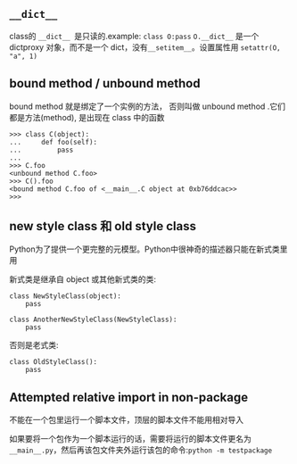## `__dict__`

class的 `__dict__ `是只读的.example: `class O:pass` `O.__dict__` 是一个 dictproxy 对象，而不是一个 dict，没有`__setitem__`。设置属性用 `setattr(O, "a", 1)`

## bound method / unbound method

bound method 就是绑定了一个实例的方法， 否则叫做 unbound method .它们都是方法(method), 是出现在 class 中的函数

```
>>> class C(object):
...     def foo(self):
...         pass
...
>>> C.foo
<unbound method C.foo>
>>> C().foo
<bound method C.foo of <__main__.C object at 0xb76ddcac>>
>>>
```

## new style class 和 old style class

Python为了提供一个更完整的元模型。Python中很神奇的描述器只能在新式类里用

新式类是继承自 object 或其他新式类的类:

```
class NewStyleClass(object):
    pass

class AnotherNewStyleClass(NewStyleClass):
    pass
```

否则是老式类:

```
class OldStyleClass():
    pass
```

## Attempted relative import in non-package

不能在一个包里运行一个脚本文件，顶层的脚本文件不能用相对导入

如果要将一个包作为一个脚本运行的话，需要将运行的脚本文件更名为`__main__.py`，然后再该包文件夹外运行该包的命令:`python -m testpackage`